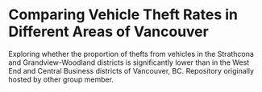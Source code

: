 # Comparing Vehicle Theft Rates in Different Areas of Vancouver

Exploring whether the proportion of thefts from vehicles in the Strathcona and Grandview-Woodland districts is significantly lower than in the West End and Central Business districts of Vancouver, BC.
Repository originally hosted by other group member.
